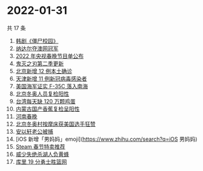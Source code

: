 # 2022-01-31

共 17 条

<!-- BEGIN -->
<!-- 最后更新时间 Mon Jan 31 2022 02:10:54 GMT+0800 (China Standard Time) -->

1. [韩剧《僵尸校园》](https://www.zhihu.com/search?q=僵尸校园)
1. [纳达尔夺澳网冠军](https://www.zhihu.com/search?q=纳达尔)
1. [2022 年央视春晚节目单公布](https://www.zhihu.com/search?q=春晚节目单)
1. [鬼灭之刃第二季更新](https://www.zhihu.com/search?q=鬼灭之刃)
1. [北京新增 12 例本土确诊](https://www.zhihu.com/search?q=北京新增)
1. [天津新增 11 例新冠病毒感染者](https://www.zhihu.com/search?q=天津疫情)
1. [美国海军证实 F-35C 落入南海](https://www.zhihu.com/search?q=美国海军证实)
1. [北京冬奥人员复检阳性](https://www.zhihu.com/search?q=北京冬奥人员复检阳性)
1. [台湾每天缺 120 万颗鸡蛋](https://www.zhihu.com/search?q=台湾每天缺120万颗鸡蛋)
1. [内蒙古国产香蕉复检呈阳性](https://www.zhihu.com/search?q=内蒙古国产香蕉复检呈阳性)
1. [河南春晚](https://www.zhihu.com/search?q=河南春晚)
1. [北京冬奥村按摩床获美国选手狂赞](https://www.zhihu.com/search?q=北京冬奥村)
1. [安以轩老公被捕](https://www.zhihu.com/search?q=安以轩老公)
1. [iOS 新增「男妈妈」emoji](https://www.zhihu.com/search?q=iOS 男妈妈)
1. [Steam 春节特卖推荐](https://www.zhihu.com/search?q=Steam)
1. [威少失绝杀湖人负黄蜂](https://www.zhihu.com/search?q=湖人)
1. [库里 19 分勇士胜篮网](https://www.zhihu.com/search?q=勇士)

<!-- END -->
